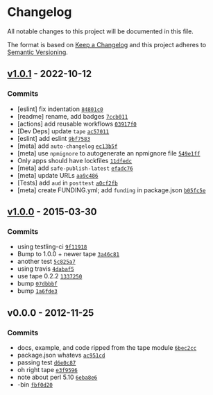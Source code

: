 # Changelog

All notable changes to this project will be documented in this file.

The format is based on [Keep a Changelog](https://keepachangelog.com/en/1.0.0/)
and this project adheres to [Semantic Versioning](https://semver.org/spec/v2.0.0.html).

## [v1.0.1](https://github.com/ljharb/defined/compare/v1.0.0...v1.0.1) - 2022-10-12

### Commits

- [eslint] fix indentation [`84801c0`](https://github.com/ljharb/defined/commit/84801c054280c86c433022be64feddf38ac426aa)
- [readme] rename, add badges [`7ccb011`](https://github.com/ljharb/defined/commit/7ccb011e69adda93a923408819730848ed9328cc)
- [actions] add reusable workflows [`03917f0`](https://github.com/ljharb/defined/commit/03917f0a2a1123f71bd6a1e2d48802051614bda4)
- [Dev Deps] update `tape` [`ac57011`](https://github.com/ljharb/defined/commit/ac57011cb753bf1f3937569b16f76a22ea6e9230)
- [eslint] add eslint [`9bf7583`](https://github.com/ljharb/defined/commit/9bf7583959cb02ed2feac6d3781965921d2220f8)
- [meta] add `auto-changelog` [`ec13b5f`](https://github.com/ljharb/defined/commit/ec13b5f04eb2273e6708bb8ac00e29b109880b07)
- [meta] use `npmignore` to autogenerate an npmignore file [`549e1ff`](https://github.com/ljharb/defined/commit/549e1ff99822f86ec6394dcb4540a4ee596e7433)
- Only apps should have lockfiles [`11dfedc`](https://github.com/ljharb/defined/commit/11dfedcd1cf1471fac56763064471f0093aa841f)
- [meta] add `safe-publish-latest` [`efadc76`](https://github.com/ljharb/defined/commit/efadc76397fcfb4435934dab7c8a744bc831c38f)
- [meta] update URLs [`aa9c486`](https://github.com/ljharb/defined/commit/aa9c48684a74611afaa50ae4429832cd39616812)
- [Tests] add `aud` in `posttest` [`a0cf2fb`](https://github.com/ljharb/defined/commit/a0cf2fb66a61870e0657c4f41ba0893abfef77a1)
- [meta] create FUNDING.yml; add `funding` in package.json [`b05fc5e`](https://github.com/ljharb/defined/commit/b05fc5e478baeb12822978e38232c8b8daf60c29)

## [v1.0.0](https://github.com/ljharb/defined/compare/v0.0.0...v1.0.0) - 2015-03-30

### Commits

- using testling-ci [`9f11918`](https://github.com/ljharb/defined/commit/9f11918b7dffb639fc960da7c8a5914d7df67e80)
- Bump to 1.0.0 + newer tape [`3a46c81`](https://github.com/ljharb/defined/commit/3a46c81d39b5f94c0c17c47638939af2528520f3)
- another test [`5c825a7`](https://github.com/ljharb/defined/commit/5c825a710662cab0b8abb37132cae19d0dcf00cb)
- using travis [`4dabaf5`](https://github.com/ljharb/defined/commit/4dabaf53092665b36961a0b82a00d818051d69db)
- use tape 0.2.2 [`1337250`](https://github.com/ljharb/defined/commit/1337250d7f0f7f63ebc864ad509ce1247978b451)
- bump [`07dbbbf`](https://github.com/ljharb/defined/commit/07dbbbfa155c91e9ab09da07af797738340c7338)
- bump [`1a6fde3`](https://github.com/ljharb/defined/commit/1a6fde32136c51b4b8d8664d2b6072d241e5b4ae)

## v0.0.0 - 2012-11-25

### Commits

- docs, example, and code ripped from the tape module [`6bec2cc`](https://github.com/ljharb/defined/commit/6bec2cc9c82f19c2960f344b5141154d6eaa7380)
- package.json whatevs [`ac951cd`](https://github.com/ljharb/defined/commit/ac951cd1dd31b7944fe3b539f091766bfb178e00)
- passing test [`d6e0c87`](https://github.com/ljharb/defined/commit/d6e0c87982c76f4889541d8ed57a463c259fec2c)
- oh right tape [`e3f9596`](https://github.com/ljharb/defined/commit/e3f9596dcc4c5e2a2657fda5f5cad2b9957d705f)
- note about perl 5.10 [`6eba8e6`](https://github.com/ljharb/defined/commit/6eba8e6a2927a5d8b748d422ad7e64b977ab4f94)
- -bin [`fbf0d20`](https://github.com/ljharb/defined/commit/fbf0d20d9cec86266ed06e8fe4f5b9927917a3c5)
